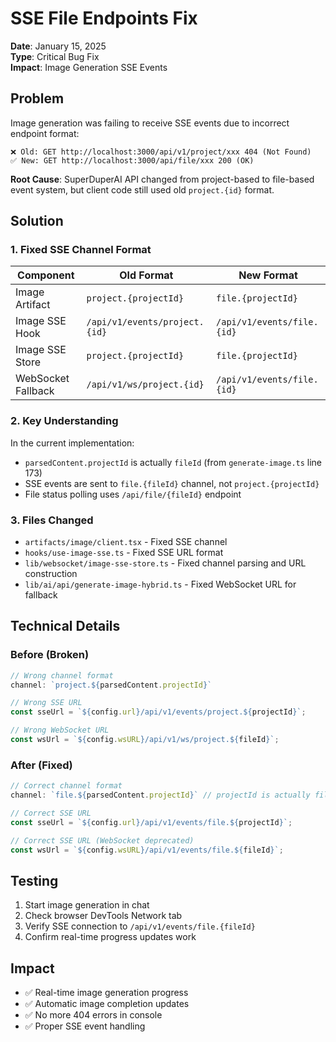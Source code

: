 # SSE File Endpoints Fix

**Date**: January 15, 2025  
**Type**: Critical Bug Fix  
**Impact**: Image Generation SSE Events  

## Problem

Image generation was failing to receive SSE events due to incorrect endpoint format:

```
❌ Old: GET http://localhost:3000/api/v1/project/xxx 404 (Not Found)
✅ New: GET http://localhost:3000/api/file/xxx 200 (OK)
```

**Root Cause**: SuperDuperAI API changed from project-based to file-based event system, but client code still used old `project.{id}` format.

## Solution

### 1. Fixed SSE Channel Format

| Component | Old Format | New Format |
|-----------|------------|------------|
| Image Artifact | `project.{projectId}` | `file.{projectId}` |
| Image SSE Hook | `/api/v1/events/project.{id}` | `/api/v1/events/file.{id}` |
| Image SSE Store | `project.{projectId}` | `file.{projectId}` |
| WebSocket Fallback | `/api/v1/ws/project.{id}` | `/api/v1/events/file.{id}` |

### 2. Key Understanding

In the current implementation:
- `parsedContent.projectId` is actually `fileId` (from `generate-image.ts` line 173)
- SSE events are sent to `file.{fileId}` channel, not `project.{projectId}`
- File status polling uses `/api/file/{fileId}` endpoint

### 3. Files Changed

- `artifacts/image/client.tsx` - Fixed SSE channel
- `hooks/use-image-sse.ts` - Fixed SSE URL format  
- `lib/websocket/image-sse-store.ts` - Fixed channel parsing and URL construction
- `lib/ai/api/generate-image-hybrid.ts` - Fixed WebSocket URL for fallback

## Technical Details

### Before (Broken)
```typescript
// Wrong channel format
channel: `project.${parsedContent.projectId}`

// Wrong SSE URL
const sseUrl = `${config.url}/api/v1/events/project.${projectId}`;

// Wrong WebSocket URL  
const wsUrl = `${config.wsURL}/api/v1/ws/project.${fileId}`;
```

### After (Fixed)
```typescript
// Correct channel format
channel: `file.${parsedContent.projectId}` // projectId is actually fileId

// Correct SSE URL
const sseUrl = `${config.url}/api/v1/events/file.${projectId}`;

// Correct SSE URL (WebSocket deprecated)
const wsUrl = `${config.wsURL}/api/v1/events/file.${fileId}`;
```

## Testing

1. Start image generation in chat
2. Check browser DevTools Network tab
3. Verify SSE connection to `/api/v1/events/file.{fileId}`
4. Confirm real-time progress updates work

## Impact

- ✅ Real-time image generation progress
- ✅ Automatic image completion updates
- ✅ No more 404 errors in console
- ✅ Proper SSE event handling 